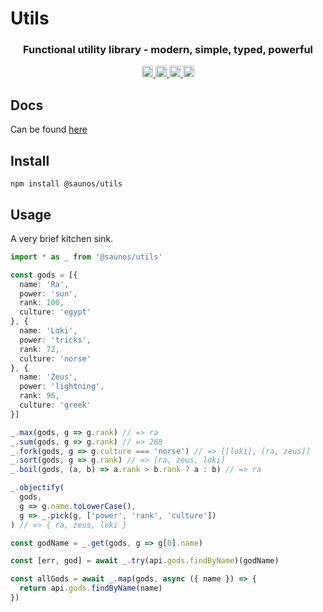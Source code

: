 # Utils

<div>
  <h3 align="center">
    Functional utility library - modern, simple, typed, powerful
  </h3>
</div>

<p align="center">
  <a href="https://bundlephobia.com/package/@saunos/utils">
    <img src="https://img.shields.io/bundlephobia/minzip/@saunos/utils?label=minzipped" alt="bundle size" height="18">
  </a>
  <a href="https://www.npmjs.com/package/@saunos/utils">
    <img src="https://img.shields.io/npm/dm/@saunos/utils.svg" alt="npm downloads" height="18">
  </a>
  <a href="https://www.npmjs.com/package/@saunos/utils">
    <img src="https://img.shields.io/npm/v/@saunos/utils.svg" alt="npm version" height="18">
  </a>
  <a href="https://github.com/rayepps/@saunos/utils">
    <img src="https://img.shields.io/npm/l/@saunos/utils.svg" alt="MIT license" height="18">
  </a>
</p>

## Docs
Can be found [here](https://tsdocs.dev/docs/@saunos/utils/latest/index.html)

## Install

```
npm install @saunos/utils
```

## Usage

A very brief kitchen sink.

```ts
import * as _ from '@saunos/utils'

const gods = [{
  name: 'Ra',
  power: 'sun',
  rank: 100,
  culture: 'egypt'
}, {
  name: 'Loki',
  power: 'tricks',
  rank: 72,
  culture: 'norse'
}, {
  name: 'Zeus',
  power: 'lightning',
  rank: 96,
  culture: 'greek'
}]

_.max(gods, g => g.rank) // => ra
_.sum(gods, g => g.rank) // => 268
_.fork(gods, g => g.culture === 'norse') // => [[loki], [ra, zeus]]
_.sort(gods, g => g.rank) // => [ra, zeus, loki]
_.boil(gods, (a, b) => a.rank > b.rank ? a : b) // => ra

_.objectify(
  gods, 
  g => g.name.toLowerCase(), 
  g => _.pick(g, ['power', 'rank', 'culture'])
) // => { ra, zeus, loki }

const godName = _.get(gods, g => g[0].name)

const [err, god] = await _.try(api.gods.findByName)(godName)

const allGods = await _.map(gods, async ({ name }) => {
  return api.gods.findByName(name)
})
```